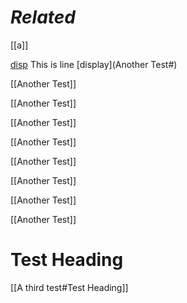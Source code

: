 # *Related*

[[a]]

[disp](pp) This is line [display](Another Test#)


[[Another Test]]



[[Another Test]]



[[Another Test]]




[](folder/Fiile)


[[Another Test]]



[[Another Test]]



[[Another Test]]



[[Another Test]]


[[Another Test]]



# Test Heading



[[A third test#Test Heading]]

